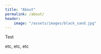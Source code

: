 ```yaml
---
title: "About"
permalink: /about/
header:
    image: "/assets/images/black_sand.jpg"
---
```

Test

etc, etc, etc
